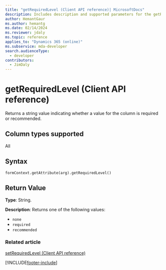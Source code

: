 ```yaml
---
title: "getRequiredLevel (Client API reference)| MicrosoftDocs"
description: Includes description and supported parameters for the getRequiredLevel method.
author: HemantGaur
ms.author: hemantg
ms.date: 02/14/2024
ms.reviewer: jdaly
ms.topic: reference
applies_to: "Dynamics 365 (online)"
ms.subservice: mda-developer
search.audienceType: 
  - developer
contributors:
  - JimDaly
---
```

# getRequiredLevel (Client API reference)



Returns a string value indicating whether a value for the column is required or recommended. 

## Column types supported

All

## Syntax

`formContext.getAttribute(arg).getRequiredLevel()`

## Return Value

**Type**: String. 

**Description**: Returns one of the following values:
- `none`
- `required`
- `recommended`

### Related article

[setRequiredLevel (Client API reference)](setRequiredLevel.md)


[!INCLUDE[footer-include](../../../../../includes/footer-banner.md)]
